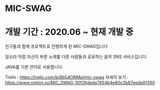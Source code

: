 # MIC-SWAG
# 개발 기간 : 2020.06 ~ 현재 개발 중

친구들과 함께 프로젝트로 진행하게 된 MIC-SWAG입니다

일소라 처럼 자신이 부른 노래를 다른 사람들과 공유하는 음악 SNS 서비스입니다.

JAVA를 기본 언어로 사용합니다


Trello : https://trello.com/b/8b54ONMq/mic-swag
자세히 보기 : https://www.notion.so/MIC_SWAG-30f26deda7654b4e80c2b87eeda91390
